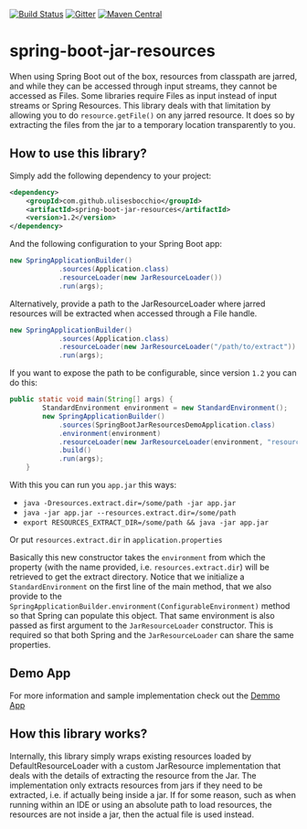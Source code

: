 [![Build Status](https://travis-ci.org/ulisesbocchio/spring-boot-jar-resources.svg?branch=master)](https://travis-ci.org/ulisesbocchio/spring-boot-jar-resources)
[![Gitter](https://badges.gitter.im/Join%20Chat.svg)](https://gitter.im/ulisesbocchio/spring-boot-jar-resources?utm_source=badge&utm_medium=badge&utm_campaign=pr-badge)
[![Maven Central](https://maven-badges.herokuapp.com/maven-central/com.github.ulisesbocchio/spring-boot-jar-resources/badge.svg?style=plastic)](https://maven-badges.herokuapp.com/maven-central/com.github.ulisesbocchio/spring-boot-jar-resources)

# spring-boot-jar-resources

When using Spring Boot out of the box, resources from classpath are jarred, and while they can be accessed through input streams, they cannot be accessed as Files. Some libraries require Files as input instead of input streams or Spring Resources. This library deals with that limitation by allowing you to do `resource.getFile()` on any jarred resource. It does so by extracting the files from the jar to a temporary location transparently to you.

## How to use this library?

Simply add the following dependency to your project:

```xml
<dependency>
	<groupId>com.github.ulisesbocchio</groupId>
	<artifactId>spring-boot-jar-resources</artifactId>
	<version>1.2</version>
</dependency>
```

And the following configuration to your Spring Boot app:

```java
new SpringApplicationBuilder()
            .sources(Application.class)
            .resourceLoader(new JarResourceLoader())
            .run(args);
```

Alternatively, provide a path to the JarResourceLoader where jarred resources will be extracted when accessed through a File handle.

```java
new SpringApplicationBuilder()
            .sources(Application.class)
            .resourceLoader(new JarResourceLoader("/path/to/extract"))
            .run(args);
```

If you want to expose the path to be configurable, since version `1.2` you can do this:

```java
public static void main(String[] args) {
        StandardEnvironment environment = new StandardEnvironment();
        new SpringApplicationBuilder()
            .sources(SpringBootJarResourcesDemoApplication.class)
            .environment(environment)
            .resourceLoader(new JarResourceLoader(environment, "resources.extract.dir"))
            .build()
            .run(args);
    }
```

With this you can run you `app.jar` this ways:

* `java -Dresources.extract.dir=/some/path -jar app.jar`
* `java -jar app.jar --resources.extract.dir=/some/path`
* `export RESOURCES_EXTRACT_DIR=/some/path && java -jar app.jar`

Or put `resources.extract.dir` in `application.properties`

Basically this new constructor takes the `environment` from which the property (with the name provided, i.e. `resources.extract.dir`) will be retrieved to get the extract directory.
Notice that we initialize a `StandardEnvironment` on the first line of the main method, that we also provide to the `SpringApplicationBuilder.environment(ConfigurableEnvironment)` method so that Spring can populate this object. That same environment is also passed as first argument to the `JarResourceLoader` constructor. This is required so that both Spring and the `JarResourceLoader` can share the same properties.

## Demo App

For more information and sample implementation check out the [Demmo App](https://github.com/ulisesbocchio/spring-boot-jar-resources-samples/tree/master/spring-boot-jar-resources-demo)

## How this library works?

Internally, this library simply wraps existing resources loaded by DefaultResourceLoader with a custom JarResource implementation that deals with the details of extracting the resource from the Jar. The implementation only extracts resources from jars if they need to be extracted, i.e. if actually being inside a jar. If for some reason, such as when running within an IDE or using an absolute path to load resources, the resources are not inside a jar, then the actual file is used instead.
 
